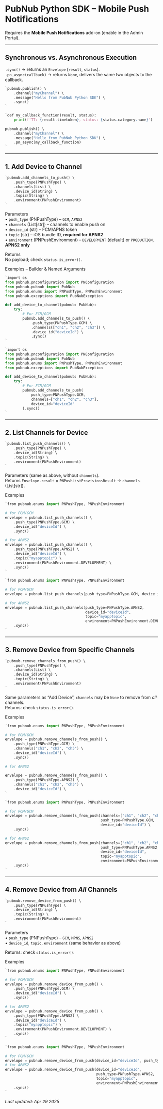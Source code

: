 # PubNub Python SDK – Mobile Push Notifications

Requires the **Mobile Push Notifications** add-on (enable in the Admin Portal).

---

## Synchronous vs. Asynchronous Execution
`.sync()` → returns an `Envelope` (`result`, `status`).  
`.pn_async(callback)` → returns `None`, delivers the same two objects to the callback.

```python
`pubnub.publish() \  
    .channel("myChannel") \  
    .message("Hello from PubNub Python SDK") \  
    .sync()  
`
```

```python
`def my_callback_function(result, status):  
    print(f'TT: {result.timetoken}, status: {status.category.name}')  
  
pubnub.publish() \  
    .channel("myChannel") \  
    .message("Hello from PubNub Python SDK") \  
    .pn_async(my_callback_function)  
`
```

---

## 1. Add Device to Channel

```python
`pubnub.add_channels_to_push() \  
    .push_type(PNPushType) \  
    .channels(List) \  
    .device_id(String) \  
    .topic(String) \  
    .environment(PNPushEnvironment)  
`
```

Parameters  
• `push_type` (PNPushType) – `GCM`, `APNS2`  
• `channels` (List[str]) – channels to enable push on  
• `device_id` (str) – FCM/APNS token  
• `topic` (str) – iOS bundle ID, **required for APNS2**  
• `environment` (PNPushEnvironment) – `DEVELOPMENT` (default) or `PRODUCTION`, **APNS2 only**

Returns  
No payload; check `status.is_error()`.

Examples – Builder & Named Arguments

```python
`import os  
from pubnub.pnconfiguration import PNConfiguration  
from pubnub.pubnub import PubNub  
from pubnub.enums import PNPushType, PNPushEnvironment  
from pubnub.exceptions import PubNubException  
  
def add_device_to_channel(pubnub: PubNub):  
    try:  
        # For FCM/GCM  
        pubnub.add_channels_to_push() \  
            .push_type(PNPushType.GCM) \  
            .channels(["ch1", "ch2", "ch3"]) \  
            .device_id("deviceId") \  
            .sync()  
`
```

```python
`import os  
from pubnub.pnconfiguration import PNConfiguration  
from pubnub.pubnub import PubNub  
from pubnub.enums import PNPushType, PNPushEnvironment  
from pubnub.exceptions import PubNubException  
  
def add_device_to_channel(pubnub: PubNub):  
    try:  
        # For FCM/GCM  
        pubnub.add_channels_to_push(  
            push_type=PNPushType.GCM,  
            channels=["ch1", "ch2", "ch3"],  
            device_id="deviceId"  
        ).sync()  
`
```

---

## 2. List Channels for Device

```python
`pubnub.list_push_channels() \  
    .push_type(PNPushType) \  
    .device_id(String) \  
    .topic(String) \  
    .environment(PNPushEnvironment)  
`
```

Parameters (same as above, without `channels`).  
Returns `Envelope.result` = `PNPushListProvisionsResult` → `channels` (List[str]).

Examples

```python
`from pubnub.enums import PNPushType, PNPushEnvironment  
  
# for FCM/GCM  
envelope = pubnub.list_push_channels() \  
    .push_type(PNPushType.GCM) \  
    .device_id("deviceId") \  
    .sync()  
  
# for APNS2  
envelope = pubnub.list_push_channels() \  
    .push_type(PNPushType.APNS2) \  
    .device_id("deviceId") \  
    .topic("myapptopic") \  
    .environment(PNPushEnvironment.DEVELOPMENT) \  
    .sync()  
`
```

```python
`from pubnub.enums import PNPushType, PNPushEnvironment  
  
# for FCM/GCM  
envelope = pubnub.list_push_channels(push_type=PNPushType.GCM, device_id="deviceId").sync()  
  
# for APNS2  
envelope = pubnub.list_push_channels(push_type=PNPushType.APNS2,  
                                     device_id="deviceId",  
                                     topic="myapptopic",  
                                     environment=PNPushEnvironment.DEVELOPMENT) \  
    .sync()  
`
```

---

## 3. Remove Device from Specific Channels

```python
`pubnub.remove_channels_from_push() \  
    .push_type(PNPushType) \  
    .channels(List) \  
    .device_id(String) \  
    .topic(String) \  
    .environment(PNPushEnvironment)  
`
```

Same parameters as “Add Device”, `channels` may be `None` to remove from *all* channels.  
Returns: check `status.is_error()`.

Examples

```python
`from pubnub.enums import PNPushType, PNPushEnvironment  
  
# for FCM/GCM  
envelope = pubnub.remove_channels_from_push() \  
    .push_type(PNPushType.GCM) \  
    .channels("ch1", "ch2", "ch3") \  
    .device_id("deviceId") \  
    .sync()  
  
# for APNS2  
  
envelope = pubnub.remove_channels_from_push() \  
    .push_type(PNPushType.APNS2) \  
    .channels("ch1", "ch2", "ch3") \  
    .device_id("deviceId") \  
`
```

```python
`from pubnub.enums import PNPushType, PNPushEnvironment  
  
# for FCM/GCM  
envelope = pubnub.remove_channels_from_push(channels=["ch1", "ch2", "ch3"],  
                                            push_type=PNPushType.GCM,  
                                            device_id="deviceId") \  
    .sync()  
  
# for APNS2  
envelope = pubnub.remove_channels_from_push(channels=["ch1", "ch2", "ch3"],  
                                            push_type=PNPushType.APNS2,  
                                            device_id="deviceId",  
                                            topic="myapptopic",  
                                            environment=PNPushEnvironment.DEVELOPMENT) \  
    .sync()  
`
```

---

## 4. Remove Device from *All* Channels

```python
`pubnub.remove_device_from_push() \  
    .push_type(PNPushType) \  
    .device_id(String) \  
    .topic(String) \  
    .environment(PNPushEnvironment)  
`
```

Parameters  
• `push_type` (PNPushType) – `GCM`, `MPNS`, `APNS2`  
• `device_id`, `topic`, `environment` (same behavior as above)

Returns: check `status.is_error()`.

Examples

```python
`from pubnub.enums import PNPushType, PNPushEnvironment  
  
# for FCM/GCM  
envelope = pubnub.remove_device_from_push() \  
    .push_type(PNPushType.GCM) \  
    .device_id("deviceId") \  
    .sync()  
  
# for APNS2  
envelope = pubnub.remove_device_from_push() \  
    .push_type(PNPushType.APNS2) \  
    .device_id("deviceId") \  
    .topic("myapptopic") \  
    .environment(PNPushEnvironment.DEVELOPMENT) \  
    .sync()  
`
```

```python
`from pubnub.enums import PNPushType, PNPushEnvironment  
  
# for FCM/GCM  
envelope = pubnub.remove_device_from_push(device_id="deviceId", push_type=PNPushType.GCM).sync()  
# for APNS2  
envelope = pubnub.remove_device_from_push(device_id="deviceId",  
                                          push_type=PNPushType.APNS2,  
                                          topic="myapptopic",  
                                          environment=PNPushEnvironment.DEVELOPMENT) \  
    .sync()  
`
```

_Last updated: Apr 29 2025_